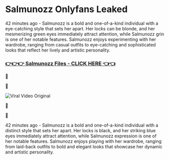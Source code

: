 # Salmunozz Onlyfans Leaked

<p>42 minutes ago - Salmunozz is a bold and one-of-a-kind individual with a eye-catching style that sets her apart. Her locks can be blonde, and her mesmerizing green eyes immediately attract attention, while Salmunozz grin is one of her notable features. Salmunozz enjoys experimenting with her wardrobe, ranging from casual outfits to eye-catching and sophisticated looks that reflect her lively and artistic personality.</p><p>
<h3><a href="https://fansleaks.com-getfree.pro/salmunozz" rel="nofollow">👉👉👉 Salmunozz Files - CLICK HERE 👈👈</a></h3>
<p>🔻</p>
<p>🔻</p> <p>
<a href="https://fansleaks.com-getfree.pro/salmunozz" rel="nofollow"><img src="https://i.imgur.com/0ZbtXZ5.gif" alt="Viral Video Original" style="max-width: 100%; display: inline-block;" data-target="animated-image.originalImage"></a>
<p>🔻</p>
<p>🔻</p> <p>42 minutes ago - Salmunozz is a bold and one-of-a-kind individual with a distinct style that sets her apart. Her locks is black, and her striking blue eyes immediately attract attention, while Salmunozz expression is one of her notable features. Salmunozz enjoys playing with her wardrobe, ranging from laid-back outfits to bold and elegant looks that showcase her dynamic and artistic personality.</p>